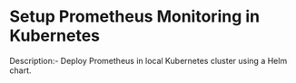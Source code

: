# Setup Prometheus Monitoring in Kubernetes

Description:- Deploy Prometheus in local Kubernetes cluster using a Helm chart.
